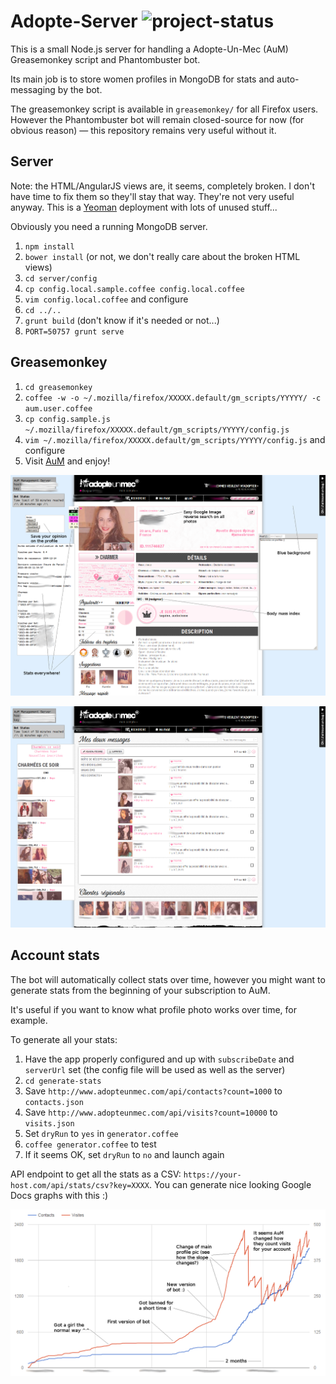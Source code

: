 Adopte-Server ![project-status](http://stillmaintained.com/paps/adopte-server.png)
==================================================================================

This is a small Node.js server for handling a Adopte-Un-Mec (AuM) Greasemonkey script and Phantombuster bot.

Its main job is to store women profiles in MongoDB for stats and auto-messaging by the bot.

The greasemonkey script is available in `greasemonkey/` for all Firefox users. However the Phantombuster bot will remain closed-source for now (for obvious reason) — this repository remains very useful without it.

Server
------

Note: the HTML/AngularJS views are, it seems, completely broken. I don't have time to fix them so they'll stay that way. They're not very useful anyway. This is a [Yeoman](http://yeoman.io/) deployment with lots of unused stuff...

Obviously you need a running MongoDB server.

1. `npm install`
2. `bower install` (or not, we don't really care about the broken HTML views)
3. `cd server/config`
4. `cp config.local.sample.coffee config.local.coffee`
5. `vim config.local.coffee` and configure
6. `cd ../..`
7. `grunt build` (don't know if it's needed or not...)
8. `PORT=50757 grunt serve`

Greasemonkey
------------

1. `cd greasemonkey`
2. `coffee -w -o ~/.mozilla/firefox/XXXXX.default/gm_scripts/YYYYY/ -c aum.user.coffee`
3. `cp config.sample.js ~/.mozilla/firefox/XXXXX.default/gm_scripts/YYYYY/config.js`
4. `vim ~/.mozilla/firefox/XXXXX.default/gm_scripts/YYYYY/config.js` and configure
5. Visit [AuM](http://www.adopteunmec.com/) and enjoy!

![Greasemonkey screenshot](greasemonkey-screenshot-2.png)

![Greasemonkey screenshot](greasemonkey-screenshot-1.png)

Account stats
-------------

The bot will automatically collect stats over time, however you might want to generate stats from the beginning of your subscription to AuM.

It's useful if you want to know what profile photo works over time, for example.

To generate all your stats:

1. Have the app properly configured and up with `subscribeDate` and `serverUrl` set (the config file will be used as well as the server)
2. `cd generate-stats`
3. Save `http://www.adopteunmec.com/api/contacts?count=1000` to `contacts.json`
4. Save `http://www.adopteunmec.com/api/visits?count=10000` to `visits.json`
5. Set `dryRun` to `yes` in `generator.coffee`
6. `coffee generator.coffee` to test
6. If it seems OK, set `dryRun` to `no` and launch again

API endpoint to get all the stats as a CSV: `https://your-host.com/api/stats/csv?key=XXXX`. You can generate nice looking Google Docs graphs with this :)

![Google Docs AuM stats](stats-screenshot.png)

